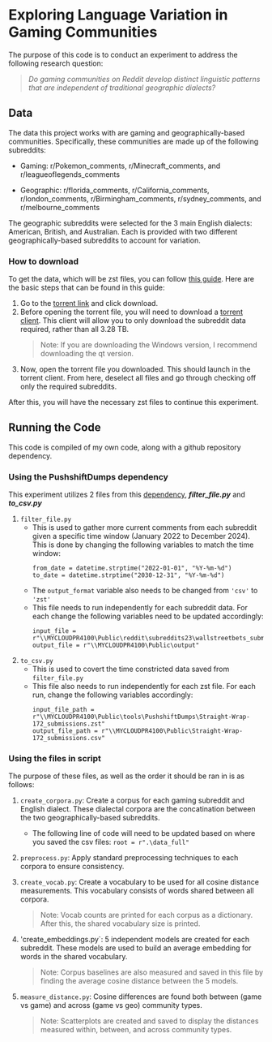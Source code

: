 # Exploring Language Variation in Gaming Communities

The purpose of this code is to conduct an experiment to address the following research question:

> *Do gaming communities on Reddit develop distinct linguistic patterns that are independent of traditional geographic dialects?*

## Data

The data this project works with are gaming and geographically-based communities. Specifically, these communities are made up of the following subreddits:

- Gaming: r/Pokemon_comments, r/Minecraft_comments, and r/leagueoflegends_comments

- Geographic: r/florida_comments, r/California_comments, r/london_comments, r/Birmingham_comments, r/sydney_comments, and r/melbourne_comments

The geographic subreddits were selected for the 3 main English dialects: American, British, and Australian. Each is provided with two different geographically-based subreddits to account for variation.

### How to download

To get the data, which will be zst files, you can follow [this guide](https://www.reddit.com/r/pushshift/comments/1itme1k/separate_dump_files_for_the_top_40k_subreddits/). Here are the basic steps that can be found in this guide:

1. Go to the [torrent link](https://academictorrents.com/details/1614740ac8c94505e4ecb9d88be8bed7b6afddd4) and click download.
2. Before opening the torrent file, you will need to download a [torrent client](https://transmissionbt.com/download). This client will allow you to only download the subreddit data required, rather than all 3.28 TB.
   > Note: If you are downloading the Windows version, I recommend downloading the qt version.
3. Now, open the torrent file you downloaded. This should launch in the torrent client. From here, deselect all files and go through checking off only the required subreddits.

After this, you will have the necessary zst files to continue this experiment.

## Running the Code

This code is compiled of my own code, along with a github repository dependency.

### Using the PushshiftDumps dependency

This experiment utilizes 2 files from this [dependency](https://github.com/Watchful1/PushshiftDumps.git), ***filter_file.py*** and ***to_csv.py***

1. ```filter_file.py```
   - This is used to gather more current comments from each subreddit given a specific time window (January 2022 to December 2024). This is done by changing the following variables to match the time window:
     ```
     from_date = datetime.strptime("2022-01-01", "%Y-%m-%d")
     to_date = datetime.strptime("2030-12-31", "%Y-%m-%d")
     ```
   - The `output_format` variable also needs to be changed from `'csv'` to `'zst'`
   - This file needs to run independently for each subreddit data. For each change the following variables need to be updated accordingly:
     ```
     input_file = r"\\MYCLOUDPR4100\Public\reddit\subreddits23\wallstreetbets_submissions.zst"
     output_file = r"\\MYCLOUDPR4100\Public\output"
     ```
2. `to_csv.py`
   - This is used to covert the time constricted data saved from `filter_file.py`
   - This file also needs to run independently for each zst file. For each run, change the following variables accordingly:
     ```
     input_file_path = r"\\MYCLOUDPR4100\Public\tools\PushshiftDumps\Straight-Wrap-172_submissions.zst"
     output_file_path = r"\\MYCLOUDPR4100\Public\Straight-Wrap-172_submissions.csv"
     ```
### Using the files in script
The purpose of these files, as well as the order it should be ran in is as follows:

1. `create_corpora.py`: Create a corpus for each gaming subreddit and English dialect. These dialectal corpora are the concatination between the two geographically-based subreddits.
   - The following line of code will need to be updated based on where you saved the csv files:
     ```root = r".\data_full"```
     
2. `preprocess.py`: Apply standard preprocessing techniques to each corpora to ensure consistency.
3. `create_vocab.py`: Create a vocabulary to be used for all cosine distance measurements. This vocabulary consists of words shared between all corpora.
   > Note: Vocab counts are printed for each corpus as a dictionary. After this, the shared vocabulary size is printed.
4. 'create_embeddings.py`: 5 independent models are created for each subreddit. These models are used to build an average embedding for words in the shared vocabulary.
   > Note: Corpus baselines are also measured and saved in this file by finding the average cosine distance between the 5 models.
5. `measure_distance.py`: Cosine differences are found both between (game vs game) and across (game vs geo) community types.
   > Note: Scatterplots are created and saved to display the distances measured within, between, and across community types.
